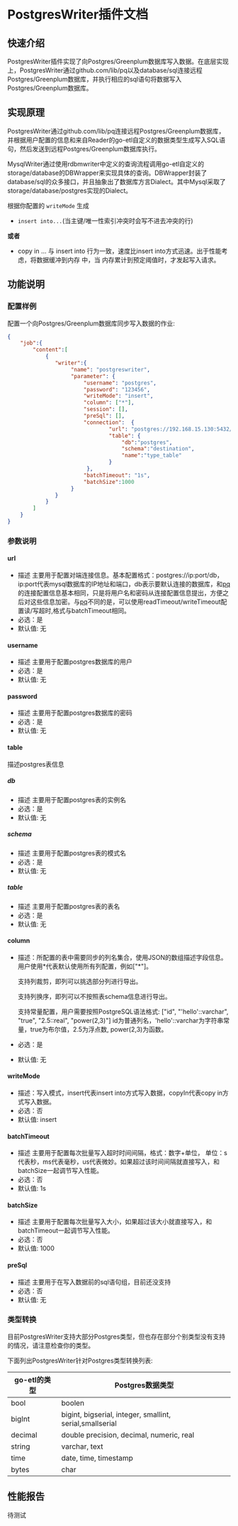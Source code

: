 # PostgresWriter插件文档

## 快速介绍

PostgresWriter插件实现了向Postgres/Greenplum数据库写入数据。在底层实现上，PostgresWriter通过github.com/lib/pq以及database/sql连接远程Postgres/Greenplum数据库，并执行相应的sql语句将数据写入Postgres/Greenplum数据库。

## 实现原理

PostgresWriter通过github.com/lib/pq连接远程Postgres/Greenplum数据库，并根据用户配置的信息和来自Reader的go-etl自定义的数据类型生成写入SQL语句，然后发送到远程Postgres/Greenplum数据库执行。

MysqlWriter通过使用rdbmwriter中定义的查询流程调用go-etl自定义的storage/database的DBWrapper来实现具体的查询。DBWrapper封装了database/sql的众多接口，并且抽象出了数据库方言Dialect。其中Mysql采取了storage/database/postgres实现的Dialect。

根据你配置的 `writeMode` 生成

- `insert into...`(当主键/唯一性索引冲突时会写不进去冲突的行)

**或者**

- copy in ... 与 insert into 行为一致，速度比insert into方式迅速。出于性能考虑，将数据缓冲到内存 中，当 内存累计到预定阈值时，才发起写入请求。

## 功能说明

### 配置样例

配置一个向Postgres/Greenplum数据库同步写入数据的作业:

```json
{
    "job":{
        "content":[
            {
               "writer":{
                    "name": "postgreswriter",
                    "parameter": {
                        "username": "postgres",
                        "password": "123456",
                        "writeMode": "insert",
                        "column": ["*"],
                        "session": [],
                        "preSql": [],
                        "connection":  {
                                "url": "postgres://192.168.15.130:5432/postgres?sslmode=disable",
                                "table": {
                                    "db":"postgres",
                                    "schema":"destination",
                                    "name":"type_table"
                                }
                         },
                        "batchTimeout": "1s",
                        "batchSize":1000
                    }
               }
            }
        ]
    }
}
```

### 参数说明

#### url

- 描述 主要用于配置对端连接信息。基本配置格式：postgres://ip:port/db，ip:port代表mysql数据库的IP地址和端口，db表示要默认连接的数据库，和[pq](https://pkg.go.dev/github.com/lib/pq)的连接配置信息基本相同，只是将用户名和密码从连接配置信息提出，方便之后对这些信息加密。与[pq](https://pkg.go.dev/github.com/lib/pq)不同的是，可以使用readTimeout/writeTimeout配置读/写超时,格式与batchTimeout相同。
- 必选：是
- 默认值: 无

#### username

- 描述 主要用于配置postgres数据库的用户
- 必选：是
- 默认值: 无

#### password

- 描述 主要用于配置postgres数据库的密码
- 必选：是
- 默认值: 无

#### table

描述postgres表信息

##### db

- 描述 主要用于配置postgres表的实例名
- 必选：是
- 默认值: 无

##### schema

- 描述 主要用于配置postgres表的模式名
- 必选：是
- 默认值: 无

##### table

- 描述 主要用于配置postgres表的表名
- 必选：是
- 默认值: 无

#### column

- 描述：所配置的表中需要同步的列名集合，使用JSON的数组描述字段信息。用户使用*代表默认使用所有列配置，例如["\*"]。

  支持列裁剪，即列可以挑选部分列进行导出。

  支持列换序，即列可以不按照表schema信息进行导出。

  支持常量配置，用户需要按照PostgreSQL语法格式: ["id", "'hello'::varchar", "true", "2.5::real", "power(2,3)"] id为普通列名，'hello'::varchar为字符串常量，true为布尔值，2.5为浮点数, power(2,3)为函数。

- 必选：是

- 默认值: 无

#### writeMode

- 描述：写入模式，insert代表insert into方式写入数据，copyIn代表copy in方式写入数据。
- 必选：否
- 默认值: insert

#### batchTimeout

- 描述 主要用于配置每次批量写入超时时间间隔，格式：数字+单位， 单位：s代表秒，ms代表毫秒，us代表微妙。如果超过该时间间隔就直接写入，和batchSize一起调节写入性能。
- 必选：否
- 默认值: 1s

#### batchSize

- 描述 主要用于配置每次批量写入大小，如果超过该大小就直接写入，和batchTimeout一起调节写入性能。
- 必选：否
- 默认值: 1000

#### preSql

- 描述 主要用于在写入数据前的sql语句组，目前还没支持
- 必选：否
- 默认值: 无

### 类型转换

目前PostgresWriter支持大部分Postgres类型，但也存在部分个别类型没有支持的情况，请注意检查你的类型。

下面列出PostgresWriter针对Postgres类型转换列表:

| go-etl的类型 | Postgres数据类型                                         |
| ------------ | -------------------------------------------------------- |
| bool         | boolen                                                   |
| bigInt       | bigint, bigserial, integer, smallint, serial,smallserial |
| decimal      | double precision, decimal, numeric, real                 |
| string       | varchar, text                                            |
| time         | date, time, timestamp                                    |
| bytes        | char                                                     |

## 性能报告

待测试